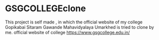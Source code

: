 # GSGCOLLEGEclone
This project is self made , in which the official website of my college Gopikabai Sitaram Gawande Mahavidyalaya Umarkhed is tried to clone by me.
official website of college 
https://www.gsgcollege.edu.in/
